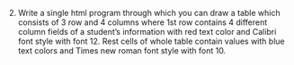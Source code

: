 2. Write a single html program through which you can draw a table which consists of 3 row and 4 columns where 1st row contains 4 different column fields of a student’s information with red text color and Calibri font style with font 12. Rest cells of whole table contain values with blue text colors and Times new roman font style with font 10.